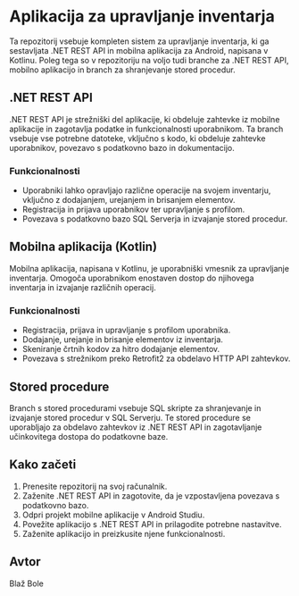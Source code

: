# Aplikacija za upravljanje inventarja

Ta repozitorij vsebuje kompleten sistem za upravljanje inventarja, ki ga sestavljata .NET REST API in mobilna aplikacija za Android, napisana v Kotlinu. Poleg tega so v repozitoriju na voljo tudi branche za .NET REST API, mobilno aplikacijo in branch za shranjevanje stored procedur.

## .NET REST API

.NET REST API je strežniški del aplikacije, ki obdeluje zahtevke iz mobilne aplikacije in zagotavlja podatke in funkcionalnosti uporabnikom. Ta branch vsebuje vse potrebne datoteke, vključno s kodo, ki obdeluje zahtevke uporabnikov, povezavo s podatkovno bazo in dokumentacijo.

### Funkcionalnosti
- Uporabniki lahko opravljajo različne operacije na svojem inventarju, vključno z dodajanjem, urejanjem in brisanjem elementov.
- Registracija in prijava uporabnikov ter upravljanje s profilom.
- Povezava s podatkovno bazo SQL Serverja in izvajanje stored procedur.

## Mobilna aplikacija (Kotlin)

Mobilna aplikacija, napisana v Kotlinu, je uporabniški vmesnik za upravljanje inventarja. Omogoča uporabnikom enostaven dostop do njihovega inventarja in izvajanje različnih operacij.

### Funkcionalnosti
- Registracija, prijava in upravljanje s profilom uporabnika.
- Dodajanje, urejanje in brisanje elementov iz inventarja.
- Skeniranje črtnih kodov za hitro dodajanje elementov.
- Povezava s strežnikom preko Retrofit2 za obdelavo HTTP API zahtevkov.

## Stored procedure

Branch s stored procedurami vsebuje SQL skripte za shranjevanje in izvajanje stored procedur v SQL Serverju. Te stored procedure se uporabljajo za obdelavo zahtevkov iz .NET REST API in zagotavljanje učinkovitega dostopa do podatkovne baze.

## Kako začeti

1. Prenesite repozitorij na svoj računalnik.
2. Zaženite .NET REST API in zagotovite, da je vzpostavljena povezava s podatkovno bazo.
3. Odpri projekt mobilne aplikacije v Android Studiu.
4. Povežite aplikacijo s .NET REST API in prilagodite potrebne nastavitve.
5. Zaženite aplikacijo in preizkusite njene funkcionalnosti.

## Avtor

Blaž Bole

